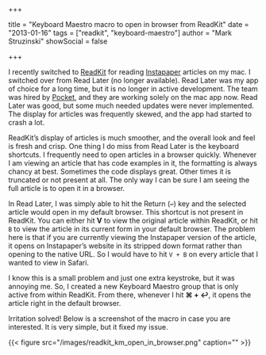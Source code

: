 +++

title = "Keyboard Maestro macro to open in browser from ReadKit"
date = "2013-01-16"
tags = ["readkit", "keyboard-maestro"]
author = "Mark Struzinski"
showSocial = false

+++

I recently switched to [ReadKit][readkit] for reading [Instapaper][instapaper]
articles on my mac. I switched over from Read Later (no longer available).
Read Later was my app of choice for a long time, but it is no longer in active
development. The team was hired by [Pocket][pocket], and
they are working solely on the mac app now. Read Later was good, but some much
needed updates were never implemented. The display for articles was frequently
skewed, and the app had started to crash a lot.

<!-- more -->

ReadKit’s display of articles is much smoother, and the overall look and feel
is fresh and crisp. One thing I do miss from Read Later is the keyboard
shortcuts. I frequently need to open articles in a browser quickly. Whenever I
am viewing an article that has code examples in it, the formatting is always
chancy at best. Sometimes the code displays great. Other times it is truncated
or not present at all. The only way I can be sure I am seeing the full article
is to open it in a browser.

In Read Later, I was simply able to hit the Return (`↩`) key and the selected
article would open in my default browser. This shortcut is not present in
ReadKit. You can either hit **V** to view the original article within ReadKit,
or hit `B` to view the article in its current form in your default browser.
The problem here is that if you are currently viewing the Instapaper version of
the article, it opens on Instapaper’s website in its stripped down format
rather than opening to the native URL. So I would have to hit `V + B` on every
article that I wanted to view in Safari.

I know this is a small problem and just one extra keystroke, but it was
annoying me. So, I created a new Keyboard Maestro group that is only active
from within ReadKit. From there, whenever I hit **⌘ + ↩**, it opens the article
right in the default browser.

Irritation solved! Below is a screenshot of the macro in case you are
interested. It is very simple, but it fixed my issue.

{{< figure src="/images/readkit_km_open_in_browser.png" caption="" >}}

[readkit]: http://www2.ed.gov/pubs/CompactforReading/index.html
[instapaper]: https://www.instapaper.com/
[pocket]: http://www.pocketmac.com/
